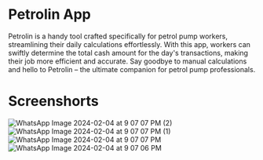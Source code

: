 # Petrolin App

Petrolin is a handy tool crafted specifically for petrol pump workers, streamlining their daily calculations effortlessly. With this app, workers can swiftly determine the total cash amount for the day's transactions, making their job more efficient and accurate. Say goodbye to manual calculations and hello to Petrolin – the ultimate companion for petrol pump professionals. 

# Screenshorts

![WhatsApp Image 2024-02-04 at 9 07 07 PM (2)](https://github.com/birmehto/petrolin/assets/128910597/46c0e688-f4fa-4f1a-9ba2-e726eeb0f1a2)
![WhatsApp Image 2024-02-04 at 9 07 07 PM (1)](https://github.com/birmehto/petrolin/assets/128910597/6e8b30c4-4bcf-4cea-a99b-560fe66ba023)
![WhatsApp Image 2024-02-04 at 9 07 07 PM](https://github.com/birmehto/petrolin/assets/128910597/e685a118-665f-45ec-9a03-cc5d286a6f15)
![WhatsApp Image 2024-02-04 at 9 07 06 PM](https://github.com/birmehto/petrolin/assets/128910597/985e0d68-def2-487d-a082-7f6c74d8abda)
